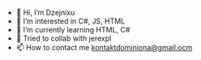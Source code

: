 - 👋 Hi, I’m Dzejnixu
- 👀 I’m interested in C#, JS, HTML
- 🌱 I’m currently learning HTML, C#
- 💞️ Tried to collab with jerexpl
- 📫 How to contact me kontaktdominiona@gmail.ocm

<!---
Dzejnixu/Dzejnixu is a ✨ special ✨ repository because its `README.md` (this file) appears on your GitHub profile.
You can click the Preview link to take a look at your changes.
--->
